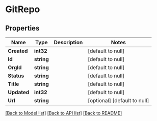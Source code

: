 # GitRepo

## Properties
Name | Type | Description | Notes
------------ | ------------- | ------------- | -------------
**Created** | **int32** |  | [default to null]
**Id** | **string** |  | [default to null]
**OrgId** | **string** |  | [default to null]
**Status** | **string** |  | [default to null]
**Title** | **string** |  | [default to null]
**Updated** | **int32** |  | [default to null]
**Url** | **string** |  | [optional] [default to null]

[[Back to Model list]](../README.md#documentation-for-models) [[Back to API list]](../README.md#documentation-for-api-endpoints) [[Back to README]](../README.md)


